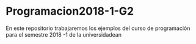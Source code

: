 # Programacion2018-1-G2
En este repositorio trabajaremos los ejemplos del curso de programación para el semestre 2018 -1 de la universidadean
